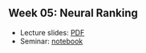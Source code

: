 ## Week 05: Neural Ranking
- Lecture slides: [PDF](lecture.pdf)
- Seminar: [notebook](practice.ipynb)